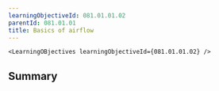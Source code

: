 ```yaml
---
learningObjectiveId: 081.01.01.02
parentId: 081.01.01
title: Basics of airflow
---
```


```tsx eval
<LearningOBjectives learningObjectiveId={081.01.01.02} />
```

## Summary
